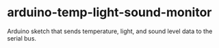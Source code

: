 # arduino-temp-light-sound-monitor
Arduino sketch that sends temperature, light, and sound level data to the serial bus.
